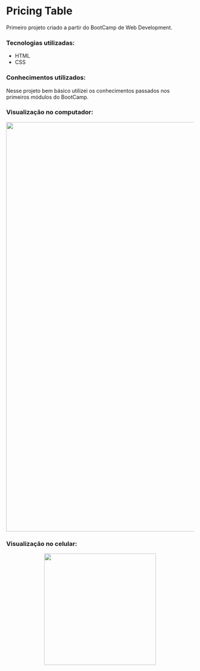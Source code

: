 # Pricing Table 
Primeiro projeto criado a partir do BootCamp de Web Development.

### Tecnologias utilizadas:
- HTML
- CSS

### Conhecimentos utilizados:
Nesse projeto bem básico utilizei os conhecimentos passados nos primeiros módulos do BootCamp.
### Visualização no computador:
<div align="center">
<img src="https://user-images.githubusercontent.com/102259041/168403792-bf83db23-5e8b-4469-abc4-a4be50d24f7a.png" width="1100px"/>
</div>

### Visualização no celular:
<div align="center">
<img src="https://user-images.githubusercontent.com/102259041/168404064-da45dedc-bc6c-4b61-9bb1-673a4f78a7bb.gif" width="300px"/>
</div>



